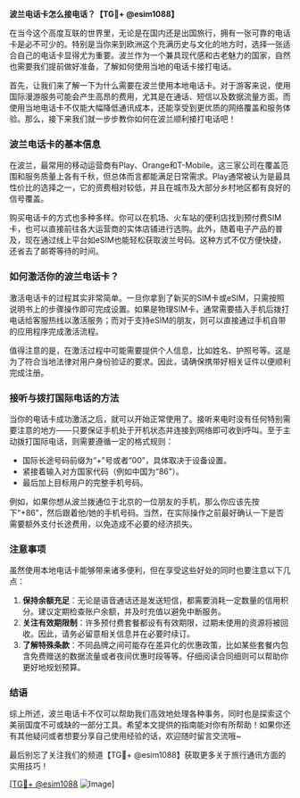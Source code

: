 **波兰电话卡怎么接电话？【TG💪+ @esim1088】**

在当今这个高度互联的世界里，无论是在国内还是出国旅行，拥有一张可靠的电话卡是必不可少的。特别是当你来到欧洲这个充满历史与文化的地方时，选择一张适合自己的电话卡显得尤为重要。波兰作为一个兼具现代感和古老魅力的国家，自然也需要我们提前做好准备，了解如何使用当地的电话卡接打电话。

首先，让我们来了解一下为什么需要在波兰使用本地电话卡。对于游客来说，使用国际漫游服务可能会产生高昂的费用，尤其是在通话、短信以及数据流量方面。而使用当地电话卡不仅能大幅降低通讯成本，还能享受到更优质的网络覆盖和服务体验。那么，接下来我们就一步步教你如何在波兰顺利接打电话吧！

### 波兰电话卡的基本信息

在波兰，最常用的移动运营商有Play、Orange和T-Mobile。这三家公司在覆盖范围和服务质量上各有千秋，但总体而言都能满足日常需求。Play通常被认为是最具性价比的选择之一，它的资费相对较低，并且在城市及大部分乡村地区都有良好的信号覆盖。

购买电话卡的方式也多种多样。你可以在机场、火车站的便利店找到预付费SIM卡，也可以直接前往各大运营商的实体店铺进行选购。此外，随着电子产品的普及，现在通过线上平台如eSIM也能轻松获取波兰号码。这种方式不仅方便快捷，还省去了邮寄等待的时间。

### 如何激活你的波兰电话卡？

激活电话卡的过程其实非常简单。一旦你拿到了新买的SIM卡或eSIM，只需按照说明书上的步骤操作即可完成设置。如果是物理SIM卡，通常需要插入手机后拨打电话给客服热线以激活服务；而对于支持eSIM的朋友，则可以直接通过手机自带的应用程序完成激活流程。

值得注意的是，在激活过程中可能需要提供个人信息，比如姓名、护照号等。这是为了符合当地法律对用户身份验证的要求。因此，请确保携带好相关证件以便顺利完成注册。

### 接听与拨打国际电话的方法

当你的电话卡成功激活之后，就可以开始正常使用了。接听来电时没有任何特别需要注意的地方——只要保证手机处于开机状态并连接到网络即可收到呼叫。至于主动拨打国际电话，则需要遵循一定的格式规则：

- 国际长途号码前缀为“+”号或者“00”，具体取决于设备设置。
- 紧接着输入对方国家代码（例如中国为“86”）。
- 最后加上目标用户的完整手机号码。

例如，如果你想从波兰拨通位于北京的一位朋友的手机，那么你应该先按下“+86”，然后跟着他/她的手机号码。当然，在实际操作之前最好确认一下是否需要额外支付长途费用，以免造成不必要的经济损失。

### 注意事项

虽然使用本地电话卡能够带来诸多便利，但在享受这些好处的同时也要注意以下几点：

1. **保持余额充足**：无论是语音通话还是发送短信，都需要消耗一定数量的信用积分。建议定期检查账户余额，并及时充值以避免中断服务。
2. **关注有效期限制**：许多预付费套餐都设有有效期限，过期未使用的资源将被回收。因此，请务必留意相关信息并在必要时续订。
3. **了解特殊条款**：不同品牌之间可能存在差异化的优惠政策，比如某些套餐内包含免费赠送的数据流量或者夜间优惠时段等等。仔细阅读合同细则可以帮助你更好地规划预算。

### 结语

综上所述，波兰电话卡不仅可以帮助我们高效地处理各种事务，同时也是探索这个美丽国度不可或缺的一部分工具。希望本文提供的指南能对你有所帮助！如果你还有其他疑问或者想要分享自己使用经验的话，欢迎随时留言交流哦~

最后别忘了关注我们的频道【TG💪+ @esim1088】获取更多关于旅行通讯方面的实用技巧！

[[TG💪+ @esim1088](https://t.me/s/esim1088) ![Image](https://i.postimg.cc/4NQfJmqS/Snipaste-2025-05-13-00-14-12.png)]